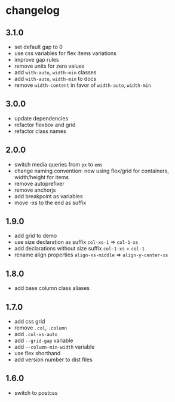 # changelog

## 3.1.0

- set default gap to 0
- use css variables for flex items variations
- improve gap rules
- remove units for zero values
- add `with-auto`, `width-min` classes
- add `with-auto`, `width-min` to docs
- remove `width-content` in favor of `width-auto`, `width-min`

## 3.0.0

- update dependencies
- refactor flexbox and grid
- refactor class names

## 2.0.0

- switch media queries from `px` to `ems`
- change naming convention: now using flex/grid for containers, width/height for items
- remove autoprefixer
- remove anchorjs
- add breakpoint as variables
- move -xs to the end as suffix

## 1.9.0

- add grid to demo
- use size declaration as suffix `col-xs-1` => `col-1-xs`
- add declarations without size suffix `col-1-xs` + `col-1`
- rename align properties `align-xs-middle` => `align-y-center-xs`

## 1.8.0

- add base column class aliases

## 1.7.0

- add css grid
- remove `.col`, `.column`
- add `.col-xs-auto`
- add `--grid-gap` variable
- add `--column-min-width` variable
- use flex shorthand
- add version number to dist files

## 1.6.0

- switch to postcss
